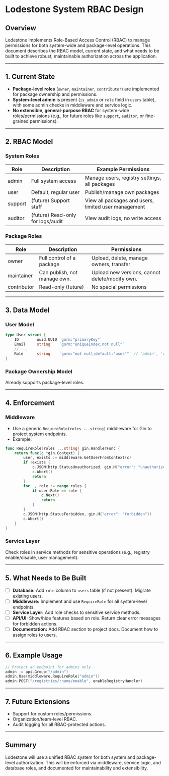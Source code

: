 # Lodestone System RBAC Design

## Overview

Lodestone implements Role-Based Access Control (RBAC) to manage permissions for both system-wide and package-level operations. This document describes the RBAC model, current state, and what needs to be built to achieve robust, maintainable authorization across the application.

---

## 1. Current State

- **Package-level roles** (`owner`, `maintainer`, `contributor`) are implemented for package ownership and permissions.
- **System-level admin** is present (`is_admin` or `role` field in `users` table), with some admin checks in middleware and service logic.
- **No extensible, general-purpose RBAC** for system-wide roles/permissions (e.g., for future roles like `support`, `auditor`, or fine-grained permissions).

---

## 2. RBAC Model

### System Roles

| Role      | Description                                 | Example Permissions                                  |
|-----------|---------------------------------------------|------------------------------------------------------|
| admin     | Full system access                          | Manage users, registry settings, all packages        |
| user      | Default, regular user                       | Publish/manage own packages                          |
| support   | (future) Support staff                      | View all packages and users, limited user management |
| auditor   | (future) Read-only for logs/audit           | View audit logs, no write access                     |

### Package Roles

| Role         | Description                  | Permissions                                   |
|--------------|------------------------------|-----------------------------------------------|
| owner        | Full control of a package    | Upload, delete, manage owners, transfer       |
| maintainer   | Can publish, not manage own. | Upload new versions, cannot delete/modify own.|
| contributor  | Read-only (future)           | No special permissions                        |

---

## 3. Data Model

### User Model

```go
type User struct {
    ID        uuid.UUID `gorm:"primaryKey"`
    Email     string    `gorm:"uniqueIndex;not null"`
    // ...
    Role      string    `gorm:"not null;default:'user'"` // 'admin', 'user', etc.
}
```

### Package Ownership Model

Already supports package-level roles.

---

## 4. Enforcement

### Middleware

- Use a generic `RequireRole(roles ...string)` middleware for Gin to protect system endpoints.
- Example:

```go
func RequireRole(roles ...string) gin.HandlerFunc {
    return func(c *gin.Context) {
        user, exists := middleware.GetUserFromContext(c)
        if !exists {
            c.JSON(http.StatusUnauthorized, gin.H{"error": "unauthorized"})
            c.Abort()
            return
        }
        for _, role := range roles {
            if user.Role == role {
                c.Next()
                return
            }
        }
        c.JSON(http.StatusForbidden, gin.H{"error": "forbidden"})
        c.Abort()
    }
}
```


### Service Layer

Check roles in service methods for sensitive operations (e.g., registry enable/disable, user management).

---

## 5. What Needs to Be Built

- [ ] **Database:** Add `role` column to `users` table (if not present). Migrate existing users.
- [ ] **Middleware:** Implement and use `RequireRole` for all system-level endpoints.
- [ ] **Service Layer:** Add role checks to sensitive service methods.
- [ ] **API/UI:** Show/hide features based on role. Return clear error messages for forbidden actions.
- [ ] **Documentation:** Add RBAC section to project docs. Document how to assign roles to users.

---

## 6. Example Usage

```go
// Protect an endpoint for admins only
admin := api.Group("/admin")
admin.Use(middleware.RequireRole("admin"))
admin.POST("/registries/:name/enable", enableRegistryHandler)
```

---

## 7. Future Extensions

- Support for custom roles/permissions.
- Organization/team-level RBAC.
- Audit logging for all RBAC-protected actions.

---

## Summary

Lodestone will use a unified RBAC system for both system and package-level authorization. This will be enforced via middleware, service logic, and database roles, and documented for maintainability and extensibility.

